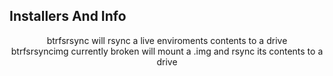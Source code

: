 ## Installers And Info
<div align="center">
btrfsrsync will rsync a live enviroments contents to a drive
<div align="center">
btrfsrsyncimg currently broken will mount a .img and rsync its contents to a drive 
